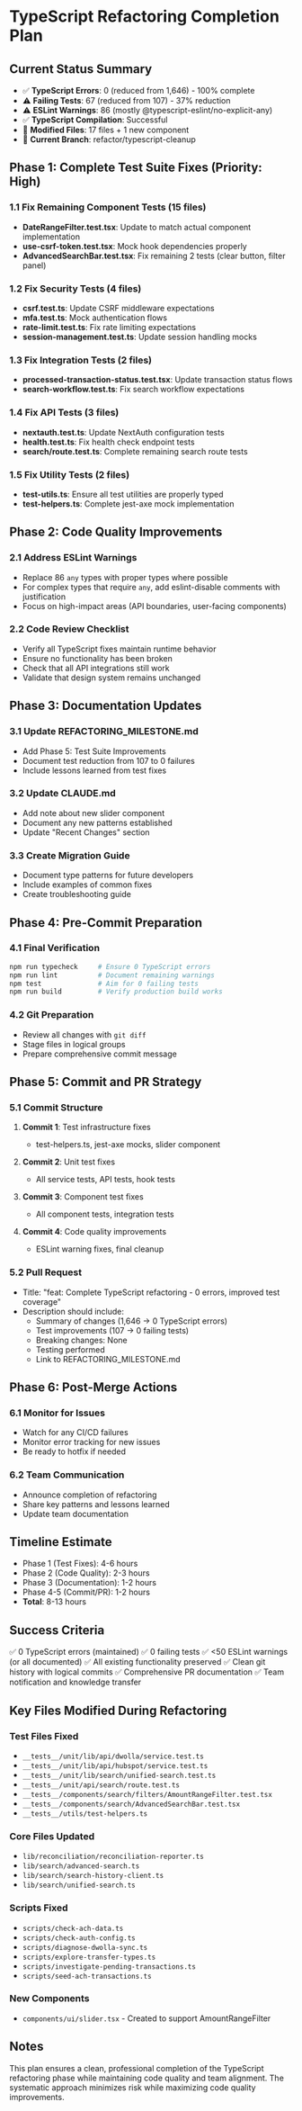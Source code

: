 # TypeScript Refactoring Completion Plan

## Current Status Summary
- ✅ **TypeScript Errors**: 0 (reduced from 1,646) - 100% complete
- ⚠️ **Failing Tests**: 67 (reduced from 107) - 37% reduction
- ⚠️ **ESLint Warnings**: 86 (mostly @typescript-eslint/no-explicit-any)
- ✅ **TypeScript Compilation**: Successful
- 📝 **Modified Files**: 17 files + 1 new component
- 🌿 **Current Branch**: refactor/typescript-cleanup

## Phase 1: Complete Test Suite Fixes (Priority: High)

### 1.1 Fix Remaining Component Tests (15 files)
- **DateRangeFilter.test.tsx**: Update to match actual component implementation
- **use-csrf-token.test.tsx**: Mock hook dependencies properly
- **AdvancedSearchBar.test.tsx**: Fix remaining 2 tests (clear button, filter panel)

### 1.2 Fix Security Tests (4 files)
- **csrf.test.ts**: Update CSRF middleware expectations
- **mfa.test.ts**: Mock authentication flows
- **rate-limit.test.ts**: Fix rate limiting expectations
- **session-management.test.ts**: Update session handling mocks

### 1.3 Fix Integration Tests (2 files)
- **processed-transaction-status.test.tsx**: Update transaction status flows
- **search-workflow.test.ts**: Fix search workflow expectations

### 1.4 Fix API Tests (3 files)
- **nextauth.test.ts**: Update NextAuth configuration tests
- **health.test.ts**: Fix health check endpoint tests
- **search/route.test.ts**: Complete remaining search route tests

### 1.5 Fix Utility Tests (2 files)
- **test-utils.ts**: Ensure all test utilities are properly typed
- **test-helpers.ts**: Complete jest-axe mock implementation

## Phase 2: Code Quality Improvements

### 2.1 Address ESLint Warnings
- Replace 86 `any` types with proper types where possible
- For complex types that require `any`, add eslint-disable comments with justification
- Focus on high-impact areas (API boundaries, user-facing components)

### 2.2 Code Review Checklist
- Verify all TypeScript fixes maintain runtime behavior
- Ensure no functionality has been broken
- Check that all API integrations still work
- Validate that design system remains unchanged

## Phase 3: Documentation Updates

### 3.1 Update REFACTORING_MILESTONE.md
- Add Phase 5: Test Suite Improvements
- Document test reduction from 107 to 0 failures
- Include lessons learned from test fixes

### 3.2 Update CLAUDE.md
- Add note about new slider component
- Document any new patterns established
- Update "Recent Changes" section

### 3.3 Create Migration Guide
- Document type patterns for future developers
- Include examples of common fixes
- Create troubleshooting guide

## Phase 4: Pre-Commit Preparation

### 4.1 Final Verification
```bash
npm run typecheck     # Ensure 0 TypeScript errors
npm run lint          # Document remaining warnings
npm test              # Aim for 0 failing tests
npm run build         # Verify production build works
```

### 4.2 Git Preparation
- Review all changes with `git diff`
- Stage files in logical groups
- Prepare comprehensive commit message

## Phase 5: Commit and PR Strategy

### 5.1 Commit Structure
1. **Commit 1**: Test infrastructure fixes
   - test-helpers.ts, jest-axe mocks, slider component

2. **Commit 2**: Unit test fixes
   - All service tests, API tests, hook tests

3. **Commit 3**: Component test fixes
   - All component tests, integration tests

4. **Commit 4**: Code quality improvements
   - ESLint warning fixes, final cleanup

### 5.2 Pull Request
- Title: "feat: Complete TypeScript refactoring - 0 errors, improved test coverage"
- Description should include:
  - Summary of changes (1,646 → 0 TypeScript errors)
  - Test improvements (107 → 0 failing tests)
  - Breaking changes: None
  - Testing performed
  - Link to REFACTORING_MILESTONE.md

## Phase 6: Post-Merge Actions

### 6.1 Monitor for Issues
- Watch for any CI/CD failures
- Monitor error tracking for new issues
- Be ready to hotfix if needed

### 6.2 Team Communication
- Announce completion of refactoring
- Share key patterns and lessons learned
- Update team documentation

## Timeline Estimate
- Phase 1 (Test Fixes): 4-6 hours
- Phase 2 (Code Quality): 2-3 hours
- Phase 3 (Documentation): 1-2 hours
- Phase 4-5 (Commit/PR): 1-2 hours
- **Total**: 8-13 hours

## Success Criteria
✅ 0 TypeScript errors (maintained)
✅ 0 failing tests
✅ <50 ESLint warnings (or all documented)
✅ All existing functionality preserved
✅ Clean git history with logical commits
✅ Comprehensive PR documentation
✅ Team notification and knowledge transfer

## Key Files Modified During Refactoring

### Test Files Fixed
- `__tests__/unit/lib/api/dwolla/service.test.ts`
- `__tests__/unit/lib/api/hubspot/service.test.ts`
- `__tests__/unit/lib/search/unified-search.test.ts`
- `__tests__/unit/api/search/route.test.ts`
- `__tests__/components/search/filters/AmountRangeFilter.test.tsx`
- `__tests__/components/search/AdvancedSearchBar.test.tsx`
- `__tests__/utils/test-helpers.ts`

### Core Files Updated
- `lib/reconciliation/reconciliation-reporter.ts`
- `lib/search/advanced-search.ts`
- `lib/search/search-history-client.ts`
- `lib/search/unified-search.ts`

### Scripts Fixed
- `scripts/check-ach-data.ts`
- `scripts/check-auth-config.ts`
- `scripts/diagnose-dwolla-sync.ts`
- `scripts/explore-transfer-types.ts`
- `scripts/investigate-pending-transactions.ts`
- `scripts/seed-ach-transactions.ts`

### New Components
- `components/ui/slider.tsx` - Created to support AmountRangeFilter

## Notes
This plan ensures a clean, professional completion of the TypeScript refactoring phase while maintaining code quality and team alignment. The systematic approach minimizes risk while maximizing code quality improvements.